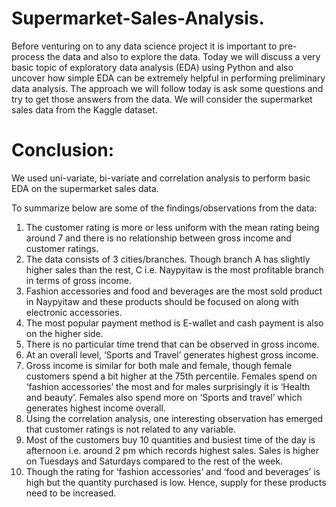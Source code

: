 # Supermarket-Sales-Analysis.


Before venturing on to any data science project it is important to pre-process the data and also to explore the data. Today we will discuss a very basic topic of exploratory data analysis (EDA) using Python and also uncover how simple EDA can be extremely helpful in performing preliminary data analysis.
The approach we will follow today is ask some questions and try to get those answers from the data.
We will consider the supermarket sales data from the Kaggle dataset.

<h1> Conclusion:</h1>

We used uni-variate, bi-variate and correlation analysis to perform basic EDA on the supermarket sales data.

To summarize below are some of the findings/observations from the data:
1. The customer rating is more or less uniform with the mean rating being around 7 and there is no relationship between gross income and customer ratings.
2. The data consists of 3 cities/branches. Though branch A has slightly higher sales than the rest, C i.e. Naypyitaw is the most profitable branch in terms of gross income.
3. Fashion accessories and food and beverages are the most sold product in Naypyitaw and these products should be focused on along with electronic accessories.
4. The most popular payment method is E-wallet and cash payment is also on the higher side.
5. There is no particular time trend that can be observed in gross income.
6. At an overall level, ‘Sports and Travel’ generates highest gross income.
7. Gross income is similar for both male and female, though female customers spend a bit higher at the 75th percentile. Females spend on ‘fashion accessories’ the most and for males surprisingly it is ‘Health and beauty’. Females also spend more on ‘Sports and travel’ which generates highest income overall.
8. Using the correlation analysis, one interesting observation has emerged that customer ratings is not related to any variable.
9. Most of the customers buy 10 quantities and busiest time of the day is afternoon i.e. around 2 pm which records highest sales. Sales is higher on Tuesdays and Saturdays compared to the rest of the week.
10. Though the rating for ‘fashion accessories’ and ‘food and beverages’ is high but the quantity purchased is low. Hence, supply for these products need to be increased.

